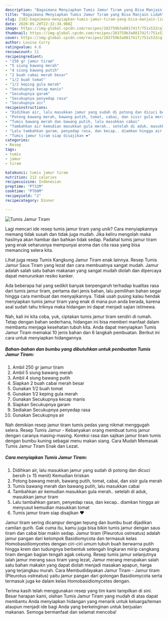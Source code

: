 ```yaml
---
description: "Bagaimana Menyiapkan Tumis Jamur Tiram yang Bisa Manjain Lidah"
title: "Bagaimana Menyiapkan Tumis Jamur Tiram yang Bisa Manjain Lidah"
slug: 2182-bagaimana-menyiapkan-tumis-jamur-tiram-yang-bisa-manjain-lidah
date: 2020-05-20T22:32:34.908Z
image: https://img-global.cpcdn.com/recipes/283759b3a881741f/751x532cq70/tumis-jamur-tiram-foto-resep-utama.jpg
thumbnail: https://img-global.cpcdn.com/recipes/283759b3a881741f/751x532cq70/tumis-jamur-tiram-foto-resep-utama.jpg
cover: https://img-global.cpcdn.com/recipes/283759b3a881741f/751x532cq70/tumis-jamur-tiram-foto-resep-utama.jpg
author: Louisa Curry
ratingvalue: 4.6
reviewcount: 11
recipeingredient:
- "250 gr jamur tiram"
- "5 siung bawang merah"
- "4 siung bawang putih"
- "2 buah cabai merah besar"
- "1/2 buah tomat"
- "1/2 keping gula merah"
- "Secukupnya kecap manis"
- "Secukupnya garam"
- "Secukupnya penyedap rasa"
- "Secukupnya air"
recipeinstructions:
- "Didihkan air, lalu masukkan jamur yang sudah di potong dan dicuci bersih (± 15 menit) Kemudian tiriskan"
- "Potong bawang merah, bawang putih, tomat, cabai, dan sisir gula merah"
- "Tumis bawang merah dan bawang putih, lalu masukkan cabai"
- "Tambahkan air kemudian masukkan gula merah.. setelah di aduk, masukkan jamur tiram"
- "Lalu tambahkan garam, penyedap rasa, dan kecap.. diamkan hingga air menyusut kemudian masukkan tomat"
- "Tumis jamur tiram siap disajikan ❤️"
categories:
- Resep
tags:
- tumis
- jamur
- tiram

katakunci: tumis jamur tiram 
nutrition: 212 calories
recipecuisine: Indonesian
preptime: "PT32M"
cooktime: "PT60M"
recipeyield: "2"
recipecategory: Dinner

---
```



![Tumis Jamur Tiram](https://img-global.cpcdn.com/recipes/283759b3a881741f/751x532cq70/tumis-jamur-tiram-foto-resep-utama.jpg)

Lagi mencari ide resep tumis jamur tiram yang unik? Cara menyiapkannya memang tidak susah dan tidak juga mudah. Jika keliru mengolah maka hasilnya akan hambar dan bahkan tidak sedap. Padahal tumis jamur tiram yang enak seharusnya mempunyai aroma dan cita rasa yang bisa memancing selera kita.

Lihat juga resep Tumis Kangkung Jamur Tiram enak lainnya. Resep Tumis Jamur Saus Tiram yang lezat dan cara membuatnya sangat mudah. Jamur adalah salah satu bahan makanan yang sangat mudah diolah dan dipercaya dapat menurunkan resiko kanker.

Ada beberapa hal yang sedikit banyak berpengaruh terhadap kualitas rasa dari tumis jamur tiram, pertama dari jenis bahan, lalu pemilihan bahan segar hingga cara membuat dan menyajikannya. Tidak usah pusing kalau hendak menyiapkan tumis jamur tiram yang enak di mana pun anda berada, karena asal sudah tahu triknya maka hidangan ini dapat menjadi sajian istimewa.


Nah, kali ini kita coba, yuk, ciptakan tumis jamur tiram sendiri di rumah. Tetap dengan bahan sederhana, hidangan ini bisa memberi manfaat dalam membantu menjaga kesehatan tubuh kita. Anda dapat menyiapkan Tumis Jamur Tiram memakai 10 jenis bahan dan 6 langkah pembuatan. Berikut ini cara untuk menyiapkan hidangannya.

<!--inarticleads1-->

##### Bahan-bahan dan bumbu yang dibutuhkan untuk pembuatan Tumis Jamur Tiram:

1. Ambil 250 gr jamur tiram
1. Ambil 5 siung bawang merah
1. Ambil 4 siung bawang putih
1. Siapkan 2 buah cabai merah besar
1. Gunakan 1/2 buah tomat
1. Gunakan 1/2 keping gula merah
1. Gunakan Secukupnya kecap manis
1. Siapkan Secukupnya garam
1. Sediakan Secukupnya penyedap rasa
1. Gunakan Secukupnya air


Nah demikian resep jamur tiram tumis pedas yang nikmat menggugah selera. Resep Tumis Jamur - Kebanyakan orang membuat tumis jamur dengan caranya masing-masing. Koreksi rasa dan sajikan jamur tiram tumis dengan bumbu kuning sebagai menu makan siang. Cara Mudah Memasak Tumis Jamur Tiram Enak dan Lezat. 

<!--inarticleads2-->

##### Cara menyiapkan Tumis Jamur Tiram:

1. Didihkan air, lalu masukkan jamur yang sudah di potong dan dicuci bersih (± 15 menit) Kemudian tiriskan
1. Potong bawang merah, bawang putih, tomat, cabai, dan sisir gula merah
1. Tumis bawang merah dan bawang putih, lalu masukkan cabai
1. Tambahkan air kemudian masukkan gula merah.. setelah di aduk, masukkan jamur tiram
1. Lalu tambahkan garam, penyedap rasa, dan kecap.. diamkan hingga air menyusut kemudian masukkan tomat
1. Tumis jamur tiram siap disajikan ❤️


Jamur tiram sering dicampur dengan tepung dan bumbu buat dijadikan camilan gurih. Gak cuma itu, kamu juga bisa bikin tumis jamur dengan saus tiram dan cabai biar makin sedap. Jamur tiram (Pleurotus ostreatus) adalah jamur pangan dari kelompok Basidiomycota dan termasuk kelas Homobasidiomycetes dengan ciri-ciri umum tubuh buah berwarna putih hingga krem dan tudungnya berbentuk setengah lingkaran mirip cangkang tiram dengan bagian tengah agak cekung. Resep tumis jamur selanjutnya ialah jamur merang saus tiram yang lezat, Jamur merang merupakan salah satu bahan makakn yang dapat diolah menjadi masakan apapun, harga yang terjangkau murah. Cara Membudidayakan Jamur Tiram - Jamur tiram (Pleurotus ostreatus) yaitu jamur pangan dari golongan Basidiomycota serta termasuk juga ke dalam kelas Homobasidiomycetes dengan. 

Terima kasih telah menggunakan resep yang tim kami tampilkan di sini. Besar harapan kami, olahan Tumis Jamur Tiram yang mudah di atas dapat membantu Anda menyiapkan hidangan yang menarik untuk keluarga/teman ataupun menjadi ide bagi Anda yang berkeinginan untuk berjualan makanan. Semoga bermanfaat dan selamat mencoba!
